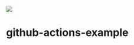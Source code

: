 ![](https://github.com/bv-sivakp/github-actions-example/workflows/Scheduled%20Integration%20tests%20pipeline/badge.svg?branch=testbadge&event=push)

# github-actions-example
